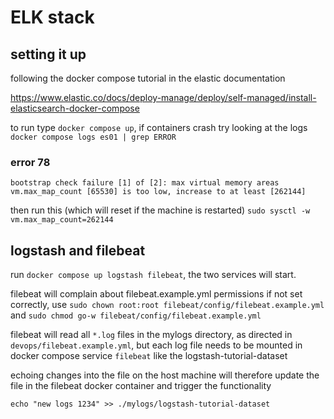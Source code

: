 # ELK stack

## setting it up
following the docker compose tutorial in the elastic documentation

https://www.elastic.co/docs/deploy-manage/deploy/self-managed/install-elasticsearch-docker-compose

to run type `docker compose up`, if containers crash try looking at the logs `docker compose logs es01 | grep ERROR`

### error 78
`bootstrap check failure [1] of [2]: max virtual memory areas vm.max_map_count [65530] is too low, increase to at least [262144]`

then run this (which will reset if the machine is restarted)
`sudo sysctl -w vm.max_map_count=262144`


## logstash and filebeat
run `docker compose up logstash filebeat`, the two services will start.

filebeat will complain about filebeat.example.yml permissions if not set correctly, use `sudo chown root:root filebeat/config/filebeat.example.yml` and `sudo chmod go-w filebeat/config/filebeat.example.yml`

filebeat will read all `*.log` files in the mylogs directory, as directed in `devops/filebeat.example.yml`, but each log file needs to be mounted in docker compose service `filebeat` like the logstash-tutorial-dataset

echoing changes into the file on the host machine will therefore update the file in the filebeat docker container and trigger the functionality

```
echo "new logs 1234" >> ./mylogs/logstash-tutorial-dataset
```